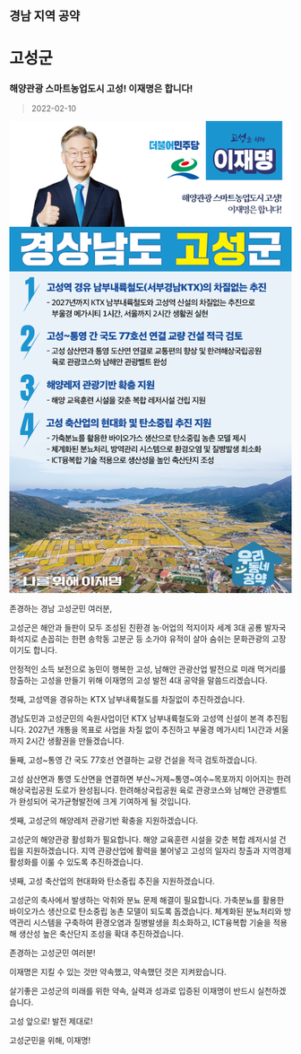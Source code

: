 ## 경남 지역 공약

# 고성군

### 해양관광 스마트농업도시 고성! 이재명은 합니다!
> 2022-02-10

![고성군 지역공약](./005_016_003.png)

존경하는 경남 고성군민 여러분,

 

고성군은 해안과 들판이 모두 조성된 친환경 농‧어업의 적지이자 세계 3대 공룡 발자국 화석지로 손꼽히는 한편 송학동 고분군 등 소가야 유적이 살아 숨쉬는 문화관광의 고장이기도 합니다.

 

안정적인 소득 보전으로 농민이 행복한 고성, 남해안 관광산업 발전으로 미래 먹거리를 창출하는 고성을 만들기 위해 이재명의 고성 발전 4대 공약을 말씀드리겠습니다.

 

 

첫째, 고성역을 경유하는 KTX 남부내륙철도를 차질없이 추진하겠습니다. 

경남도민과 고성군민의 숙원사업이던 KTX 남부내륙철도와 고성역 신설이 본격 추진됩니다. 2027년 개통을 목표로 사업을 차질 없이 추진하고 부울경 메가시티 1시간과 서울까지 2시간 생활권을 만들겠습니다.

 

둘째, 고성~통영 간 국도 77호선 연결하는 교량 건설을 적극 검토하겠습니다. 

고성 삼산면과 통영 도산면을 연결하면 부산~거제~통영~여수~목포까지 이어지는 한려해상국립공원 도로가 완성됩니다. 한려해상국립공원 육로 관광코스와 남해안 관광벨트가 완성되어 국가균형발전에 크게 기여하게 될 것입니다.

 

셋째, 고성군의 해양레저 관광기반 확충을 지원하겠습니다.  

고성군의 해양관광 활성화가 필요합니다. 해양 교육훈련 시설을 갖춘 복합 레저시설 건립을 지원하겠습니다. 지역 관광산업에 활력을 불어넣고 고성의 일자리 창출과 지역경제 활성화를 이룰 수 있도록 추진하겠습니다. 

 

넷째, 고성 축산업의 현대화와 탄소중립 추진을 지원하겠습니다. 

고성군의 축사에서 발생하는 악취와 분뇨 문제 해결이 필요합니다. 가축분뇨를 활용한 바이오가스 생산으로 탄소중립 농촌 모델이 되도록 돕겠습니다. 체계화된 분뇨처리와 방역관리 시스템을 구축하여 환경오염과 질병발생을 최소화하고, ICT융복합 기술을 적용해 생산성 높은 축산단지 조성을 확대 추진하겠습니다.

 

 

존경하는 고성군민 여러분!

 

이재명은 지킬 수 있는 것만 약속했고, 약속했던 것은 지켜왔습니다.

살기좋은 고성군의 미래를 위한 약속, 실력과 성과로 입증된 이재명이 반드시 실천하겠습니다.

 

 

고성 앞으로! 발전 제대로!

고성군민을 위해, 이재명! 

						